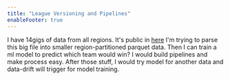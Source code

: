 ```yaml
---
title: "League Versioning and Pipelines"
enableFooter: true
---
```


I have 14gigs of data from all regions. It's public in [here](https://www.kaggle.com/datasets/d4sein/league-of-legends-patch-109)
I'm trying to parse this big file into smaller region-partitioned parquet data. Then I can train a ml model to predict which team would win? I would build pipelines and make process easy. After those stuff, I would try model for another data and data-drift will trigger for model training.